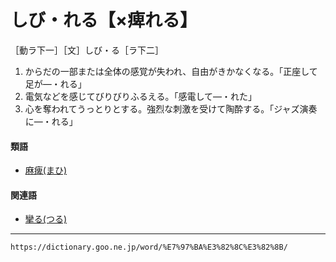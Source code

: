 # しび・れる【×痺れる】

［動ラ下一］［文］しび・る［ラ下二］
1.  からだの一部または全体の感覚が失われ、自由がきかなくなる。「正座して足が―・れる」
2.  電気などを感じてびりびりふるえる。「感電して―・れた」
3.  心を奪われてうっとりとする。強烈な刺激を受けて陶酔する。「ジャズ演奏に―・れる」
    

#### 類語

-   [麻痺(まひ)](https://dictionary.goo.ne.jp/word/%E9%BA%BB%E7%97%BA/#jn-209375)

#### 関連語

-   [攣る(つる)](https://dictionary.goo.ne.jp/word/%E5%90%8A%E3%82%8B/#jn-148623)

---
`https://dictionary.goo.ne.jp/word/%E7%97%BA%E3%82%8C%E3%82%8B/`